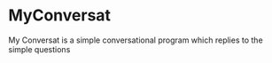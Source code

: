 # MyConversat
My Conversat is a simple conversational program which replies to the simple questions
